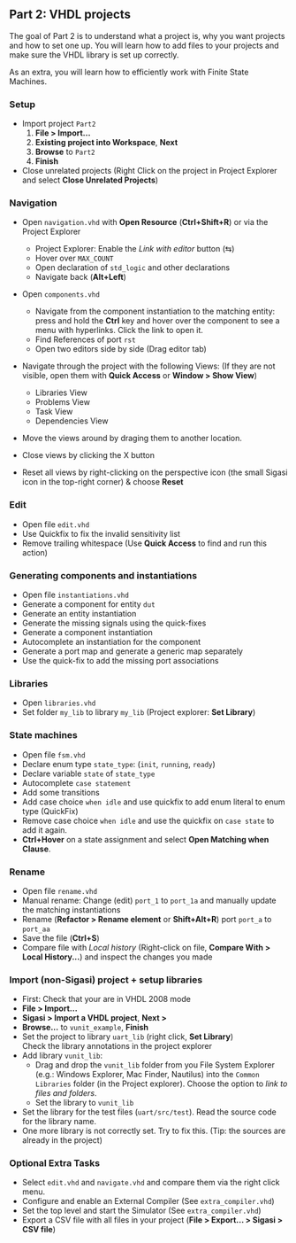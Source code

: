 ## Part 2: VHDL projects

The goal of Part 2 is to understand what a project is, why you want projects and how to set one up. You will learn how to add files to your projects and make sure the VHDL library is set up correctly.

As an extra, you will learn how to efficiently work with Finite State Machines.

### Setup

* Import project `Part2`
  1. **File > Import...**
  2. **Existing project into Workspace**, **Next**
  3. **Browse** to `Part2`
  5. **Finish**
* Close unrelated projects (Right Click on the project in Project Explorer and select **Close Unrelated Projects**)

### Navigation

* Open `navigation.vhd` with **Open Resource** (**Ctrl+Shift+R**) or via the Project Explorer
  * Project Explorer: Enable the *Link with editor* button (⇆)
  * Hover over `MAX_COUNT`
  * Open declaration of `std_logic` and other declarations
  * Navigate back (**Alt+Left**)

* Open `components.vhd`
  * Navigate from the component instantiation to the matching entity: press and hold the **Ctrl** key and hover over the component to see a menu with hyperlinks. Click the link to open it.
  * Find References of port `rst`
  * Open two editors side by side (Drag editor tab)

* Navigate through the project with the following Views: (If they are not visible, open them with **Quick Access** or **Window > Show View**)
  * Libraries View
  * Problems View
  * Task View
  * Dependencies View
* Move the views around by draging them to another location.
* Close views by clicking the X button
* Reset all views by right-clicking on the perspective icon (the small Sigasi icon in the top-right corner) & choose **Reset**

### Edit 

* Open file `edit.vhd`
* Use Quickfix to fix the invalid sensitivity list
* Remove trailing whitespace (Use **Quick Access** to find and run this action)

### Generating components and instantiations

* Open file `instantiations.vhd`
* Generate a component for entity `dut`
* Generate an entity instantiation
* Generate the missing signals using the quick-fixes
* Generate a component instantiation
* Autocomplete an instantiation for the component
* Generate a port map and generate a generic map separately
* Use the quick-fix to add the missing port associations

### Libraries

* Open `libraries.vhd`
* Set folder `my_lib` to library `my_lib` (Project explorer: **Set Library**)

### State machines

* Open file `fsm.vhd`
* Declare enum type `state_type`: (`init`, `running`, `ready`)
* Declare variable `state` of `state_type`
* Autocomplete `case statement`
* Add some transitions
* Add case choice `when idle` and use quickfix to add enum literal to enum type (QuickFix)
* Remove case choice `when idle` and use the quickfix on `case state` to add it again.
* **Ctrl+Hover** on a state assignment and select **Open Matching when Clause**. 

### Rename

* Open file `rename.vhd`
* Manual rename: Change (edit) `port_1` to `port_1a` and manually update the matching instantiations
* Rename (**Refactor > Rename element** or **Shift+Alt+R**) port `port_a` to `port_aa`
* Save the file (**Ctrl+S**)
* Compare file with *Local history* (Right-click on file, **Compare With > Local History...**) and inspect the changes you made

### Import (non-Sigasi) project + setup libraries

* First: Check that your are in VHDL 2008 mode
* **File > Import...**
* **Sigasi > Import a VHDL project**, **Next \>**
* **Browse...** to `vunit_example`, **Finish**
* Set the project to library `uart_lib` (right click, **Set Library**)  
  Check the library annotations in the project explorer
* Add library `vunit_lib`:
  * Drag and drop the `vunit_lib` folder from you File System Explorer (e.g.: Windows Explorer, Mac Finder, Nautilus) into the `Common Libraries` folder (in the Project explorer). Choose the option to _link to files and folders_.
  * Set the library to `vunit_lib`  
* Set the library for the test files (`uart/src/test`). Read the source code for the library name.
* One more library is not correctly set. Try to fix this. (Tip: the sources are already in the project)

### Optional Extra Tasks

* Select `edit.vhd` and `navigate.vhd` and compare them via the right click menu.
* Configure and enable an External Compiler (See `extra_compiler.vhd`)
* Set the top level and start the Simulator (See `extra_compiler.vhd`)
* Export a CSV file with all files in your project (**File > Export... > Sigasi > CSV file**)

